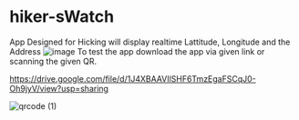 # hiker-sWatch
App Designed for Hicking will display realtime Lattitude, Longitude  and the Address
![image](https://user-images.githubusercontent.com/107139540/229817961-f9846ed7-7861-494d-af65-05cc782d16b5.png)
To test the app download the app via given link or scanning the given QR.

https://drive.google.com/file/d/1J4XBAAVIlSHF6TmzEgaFSCqJ0-Oh9jyV/view?usp=sharing

![qrcode (1)](https://github.com/meashishpatel/hiker-sWatch/assets/107139540/8f5f0350-2163-4008-b8b8-cf066bd6ba4c)
